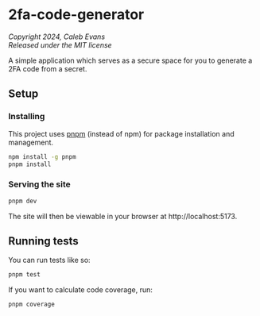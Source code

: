 # 2fa-code-generator

_Copyright 2024, Caleb Evans_  
_Released under the MIT license_

A simple application which serves as a secure space for you to generate a 2FA
code from a secret.

<!-- Live App: https://projects.calebevans.me/2fa-code-generator/ -->

## Setup

### Installing

This project uses [pnpm][pnpm] (instead of npm) for package installation and
management.

[pnpm]: https://pnpm.io/

```bash
npm install -g pnpm
pnpm install
```

### Serving the site

```bash
pnpm dev
```

The site will then be viewable in your browser at http://localhost:5173.

## Running tests

You can run tests like so:

```sh
pnpm test
```

If you want to calculate code coverage, run:

```sh
pnpm coverage
```
